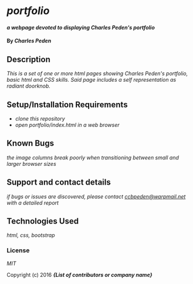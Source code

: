# _portfolio_

#### _a webpage devoted to displaying Charles Peden's portfolio_

#### By _**Charles Peden**_

## Description

_This is a set of one or more html pages showing Charles Peden's portfolio, basic html and CSS skills.  Said page includes a self representation as radiant doorknob._

## Setup/Installation Requirements

* _clone this repository_
* _open portfolio/index.html in a web browser_

## Known Bugs

_the image columns break poorly when transitioning between small and larger browser sizes_

## Support and contact details

_if bugs or issues are discovered, please contact ccbpeden@warpmail.net with a detailed report_

## Technologies Used

_html, css, bootstrap_

### License

*MIT*

Copyright (c) 2016 **_{List of contributors or company name}_**
